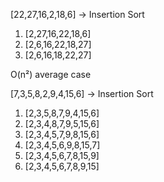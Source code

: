 [22,27,16,2,18,6] -> Insertion Sort
1. [2,27,16,22,18,6]
2. [2,6,16,22,18,27]
3. [2,6,16,18,22,27]

O(n²)
average case

[7,3,5,8,2,9,4,15,6]  -> Insertion Sort
1. [2,3,5,8,7,9,4,15,6]
2. [2,3,4,8,7,9,5,15,6]
3. [2,3,4,5,7,9,8,15,6]
4. [2,3,4,5,6,9,8,15,7]
5. [2,3,4,5,6,7,8,15,9]
6. [2,3,4,5,6,7,8,9,15]

